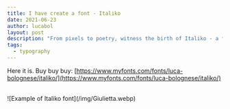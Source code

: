 ```yaml
---
title: I have create a font - Italiko
date: 2021-06-23
author: lucabol
layout: post
description: "From pixels to poetry, witness the birth of Italiko - a font where every curve tells a story. This isn't just another collection of glyphs; it's a programmer's typographic rebellion, proving that sometimes the most elegant code is the one you can read"
tags:
  - typography
---
```

Here it is. Buy buy buy: [https://www.myfonts.com/fonts/luca-bolognese/italiko/](https://www.myfonts.com/fonts/luca-bolognese/italiko/)

<br/>
![Example of Italiko font](/img/Giulietta.webp)

